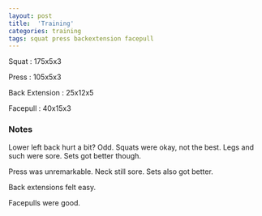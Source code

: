 ```yaml
---
layout: post
title:  'Training'
categories: training
tags: squat press backextension facepull
---
```


Squat       :   175x5x3

Press       :   105x5x3

Back Extension  :   25x12x5

Facepull    :   40x15x3

### Notes

Lower left back hurt a bit? Odd. Squats were okay, not the best. Legs and such were sore.
Sets got better though.

Press was unremarkable. Neck still sore. Sets also got better.

Back extensions felt easy.

Facepulls were good.
